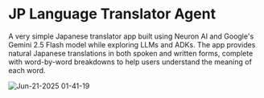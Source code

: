 # JP Language Translator Agent

A very simple Japanese translator app built using Neuron AI and Google's Gemini 2.5 Flash model while exploring LLMs and ADKs. The app provides natural Japanese translations in both spoken and written forms, complete with word-by-word breakdowns to help users understand the meaning of each word.


![Jun-21-2025 01-41-19](https://github.com/user-attachments/assets/f140df4b-0fda-40bb-b7ac-2b6cae61e02f)
